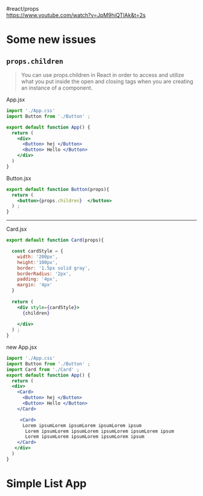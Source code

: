 #react/props  
https://www.youtube.com/watch?v=JpM9hiQTlAk&t=2s

# Some new issues
## `props.children`

> You can use props.children in React in order to access and utilize what you put inside the open and closing tags when you are creating an instance of a component.
> 

App.jsx
```jsx
import './App.css'
import Button from './Button' ;

export default function App() {
  return (
    <div>
      <Button> hej </Button>
      <Button> Hello </Button>
    </div>
  )
}
```

Button.jsx
```jsx
export default function Button(props){
  return (
    <button>{props.children}  </button>
  ) ;
}
```

---
Card.jsx
```jsx
export default function Card(props){

  const cardStyle = {
    width: '200px',
    height:'100px',
    border: '1.5px solid gray',
    borderRadius: '2px',
    padding: '4px',
    margin: '4px'
  }
  
  return (
    <div style={cardStyle}>
      {children}
    
    </div>
  ) ;
}
```

new App.jsx
```jsx
import './App.css'
import Button from './Button' ;
import Card from './Card' ;
export default function App() {
  return (
  <div>
    <Card>
      <Button> hej </Button>
      <Button> Hello </Button>
    </Card>

     <Card>
      Lorem ipsumLorem ipsumLorem ipsumLorem ipsum
       Lorem ipsumLorem ipsumLorem ipsumLorem ipsumLorem ipsum
       Lorem ipsumLorem ipsumLorem ipsumLorem ipsum
    </Card>
   </div> 
  )
}
```
# Simple List App

